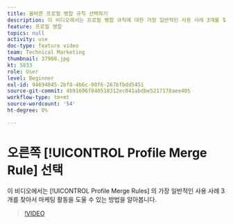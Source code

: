 ```yaml
---
title: 올바른 프로필 병합 규칙 선택하기
description: 이 비디오에서는 프로필 병합 규칙에 대한 가장 일반적인 사용 사례 3개를 찾아서 마케팅 활동을 도울 수 있는 방법을 알아봅니다.
feature: 프로필 병합
topics: null
activity: use
doc-type: feature video
team: Technical Marketing
thumbnail: 37908.jpg
kt: 5833
role: User
level: Beginner
exl-id: 94694845-2bf8-4b6c-98f6-267bfbdd5451
source-git-commit: 4b91696f840518312ec041abdbe5217178aee405
workflow-type: tm+mt
source-wordcount: '54'
ht-degree: 0%

---
```


# 오른쪽 [!UICONTROL Profile Merge Rule] 선택

이 비디오에서는 [!UICONTROL Profile Merge Rules] 의 가장 일반적인 사용 사례 3개를 찾아서 마케팅 활동을 도울 수 있는 방법을 알아봅니다.

>[!VIDEO](https://video.tv.adobe.com/v/37908/?quality=12&learn=on)
